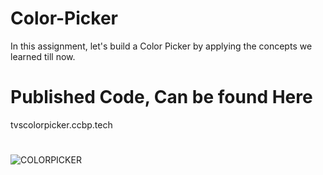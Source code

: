 # Color-Picker
In this assignment, let's build a Color Picker by applying the concepts we learned till now.

# Published Code, Can be found Here
tvscolorpicker.ccbp.tech

#
![COLORPICKER](https://github.com/peninsula101/Color-Picker/assets/108569220/20e9e81e-dada-48ae-ac71-4aaa1d18838f)
